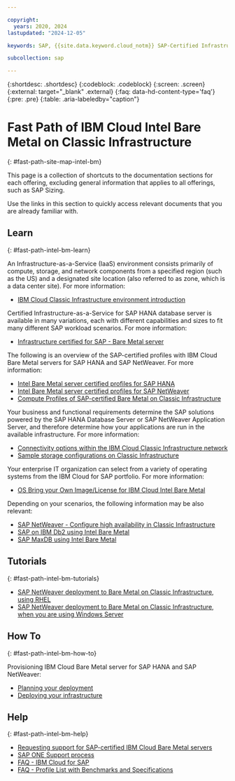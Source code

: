 ```yaml
---

copyright:
  years: 2020, 2024
lastupdated: "2024-12-05"

keywords: SAP, {{site.data.keyword.cloud_notm}} SAP-Certified Infrastructure, {{site.data.keyword.ibm_cloud_sap}}, SAP Workloads

subcollection: sap

---
```


{:shortdesc: .shortdesc}
{:codeblock: .codeblock}
{:screen: .screen}
{:external: target="_blank" .external}
{:faq: data-hd-content-type='faq'}
{:pre: .pre}
{:table: .aria-labeledby="caption"}


# Fast Path of IBM Cloud Intel Bare Metal on Classic Infrastructure
{: #fast-path-site-map-intel-bm}

This page is a collection of shortcuts to the documentation sections for each offering, excluding general information that applies to all offerings, such as SAP Sizing.

Use the links in this section to quickly access relevant documents that you are already familiar with.

## Learn
{: #fast-path-intel-bm-learn}

An Infrastructure-as-a-Service (IaaS) environment consists primarily of compute, storage, and network components from a specified region (such as the US) and a designated site location (also referred to as zone, which is a data center site). For more information:
- [IBM Cloud Classic Infrastructure environment introduction](/docs/sap?topic=sap-classic-env-introduction)

Certified Infrastructure-as-a-Service for SAP HANA database server is available in many variations, each with different capabilities and sizes to fit many different SAP workload scenarios. For more information:
- [Infrastructure certified for SAP - Bare Metal server](/docs/sap?topic=sap-iaas-offerings#iaas-intel-bm)

The following is an overview of the SAP-certified profiles with IBM Cloud Bare Metal servers for SAP HANA and SAP NetWeaver. For more information:
- [Intel Bare Metal server certified profiles for SAP HANA](/docs/sap?topic=sap-hana-iaas-offerings-profiles-intel-bm)
- [Intel Bare Metal server certified profiles for SAP NetWeaver](/docs/sap?topic=sap-nw-iaas-offerings-profiles-intel-bm)
- [Compute Profiles of SAP-certified Bare Metal on Classic Infrastructure](/docs/sap?topic=sap-compute-os-design-considerations#compute-baremetal)

Your business and functional requirements determine the SAP solutions powered by the SAP HANA Database Server or SAP NetWeaver Application Server, and therefore determine how your applications are run in the available infrastructure. For more information:
- [Connectivity options within the IBM Cloud Classic Infrastructure network](/docs/sap?topic=sap-determine-access#determine-access-connectivity-options-classic)
- [Sample storage configurations on Classic Infrastructure](/docs/sap?topic=sap-storage-design-considerations#sample-classic)

Your enterprise IT organization can select from a variety of operating systems from the IBM Cloud for SAP portfolio. For more information:
- [OS Bring your Own Image/License for IBM Cloud Intel Bare Metal](/docs/sap?topic=sap-compute-os-design-considerations#os-byos)

Depending on your scenarios, the following information may be also relevant:
- [SAP NetWeaver - Configure high availability in Classic Infrastructure](/docs/sap?topic=sap-netweaver-design-considerations#netweaver-ha-classic)
- [SAP on IBM Db2 using Intel Bare Metal](/docs/sap?topic=sap-anydb-ibm-db2#anydb-ibm-db2-bare-metal)
- [SAP MaxDB using Intel Bare Metal](/docs/sap?topic=sap-anydb-sap-maxdb#anydb-sap-maxdb-bare-metal)

## Tutorials
{: #fast-path-intel-bm-tutorials}

- [SAP NetWeaver deployment to Bare Metal on Classic Infrastructure, using RHEL](/docs/sap?topic=sap-quickstudy-bm-netweaver-rhel)
- [SAP NetWeaver deployment to Bare Metal on Classic Infrastructure, when you are using Windows Server](/docs/sap?topic=sap-quickstudy-bm-netweaver-wins)

## How To
{: #fast-path-intel-bm-how-to}

Provisioning IBM Cloud Bare Metal server for SAP HANA and SAP NetWeaver:
- [Planning your deployment](/docs/sap?topic=sap-bm-planning-items)
- [Deploying your infrastructure](/docs/sap?topic=sap-bm-set-up-infrastructure)

## Help
{: #fast-path-intel-bm-help}

- [Requesting support for SAP-certified IBM Cloud Bare Metal servers](/docs/sap?topic=sap-help-support#ibm-cloud-support-case)
- [SAP ONE Support process](/docs/sap?topic=sap-help-support#sap-one-support)
- [FAQ - IBM Cloud for SAP](/docs/sap?topic=sap-faq-ibm-cloud-for-sap)
- [FAQ - Profile List with Benchmarks and Specifications](/docs/sap?topic=sap-faq-profile-specs)
